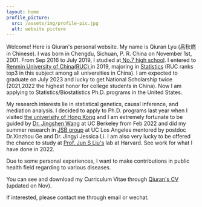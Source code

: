 ```yaml
---
layout: home
profile_picture:
  src: /assets/img/profile-pic.jpg
  alt: website picture
---
```


<p>
  Welcome! Here is Qiuran's personal website. My name is Qiuran Lyu (吕秋燃 in Chinese). I was born in Chengdu, Sichuan, P. R. China on November 1st, 2001. From Sep 2016 to July 2019, I studied at<a href="http://www.cdqz.net"> No.7 high school</a>. I entered to <a href="https://www.ruc.edu.cn"> Renmin University of China(RUC) </a> in 2019, majoring in <a href="http://stat.ruc.edu.cn">Statistics</a> (RUC ranks top3 in this subject among all universities in China).  I am expected to graduate on July 2023 and lucky to get National Scholarship twice (2021,2022 the highest honor for college students in China). Now I am applying to Statistics/Biostatistics Ph.D. programs in the United States.

</p>
<p>
  My research interests lie in statistical genetics, causal inference, and mediation analysis. I decided to apply to Ph.D. programs last year when I visited <a href="https://www.hku.hk">the univerisity of Hong Kong</a> and I am extremely fortunate to be guided by <a href="https://sites.google.com/berkeley.edu/jingshenwang/"> Dr. Jingshen Wang</a> at UC Berkeley from Feb 2022 and did my summer research in <a href="http://jsb.ucla.edu/people/jingyi-jessica-li">JSB group</a> at UC Los Angeles mentored by postdoc Dr.Xinzhou Ge and Dr. Jingyi Jessica Li. I am also very lucky to be offered the chance to study at <a href="https://sites.harvard.edu/junliu/">Prof. Jun S Liu's</a> lab at Harvard. See work for what I have done in 2022. 
  </p>
  Due to some personal experiences, I want to make contributions in public health field regarding to various diseases.
<p>
  You can see and download my Curriculum Vitae through <a href="https://drive.google.com/file/d/1LpB8VqoGVCvEJR2wZQ-7dJLx5LAGHRQK/view?usp=sharing"> Qiuran's CV</a> (updated on Nov).
</p>
<p> 
  If interested, please contact me through email or wechat. 
</p>
